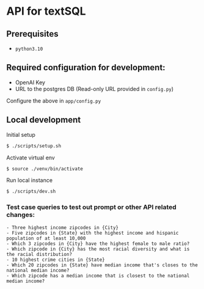 # API for textSQL

## Prerequisites
- `python3.10`

## Required configuration for development:
- OpenAI Key
- URL to the postgres DB (Read-only URL provided in `config.py`)

Configure the above in `app/config.py`

## Local development

Initial setup
```sh
$ ./scripts/setup.sh
```

Activate virtual env
```sh
$ source ./venv/bin/activate
```

Run local instance
```sh
$ ./scripts/dev.sh
```

### Test case queries to test out prompt or other API related changes:

```
- Three highest income zipcodes in {City}
- Five zipcodes in {State} with the highest income and hispanic population of at least 10,000
- Which 3 zipcodes in {City} have the highest female to male ratio?
- Which zipcode in {City} has the most racial diversity and what is the racial distribution?
- 10 highest crime cities in {State}
- Which 20 zipcodes in {State} have median income that's closes to the national median income?
- Which zipcode has a median income that is closest to the national median income?
```
